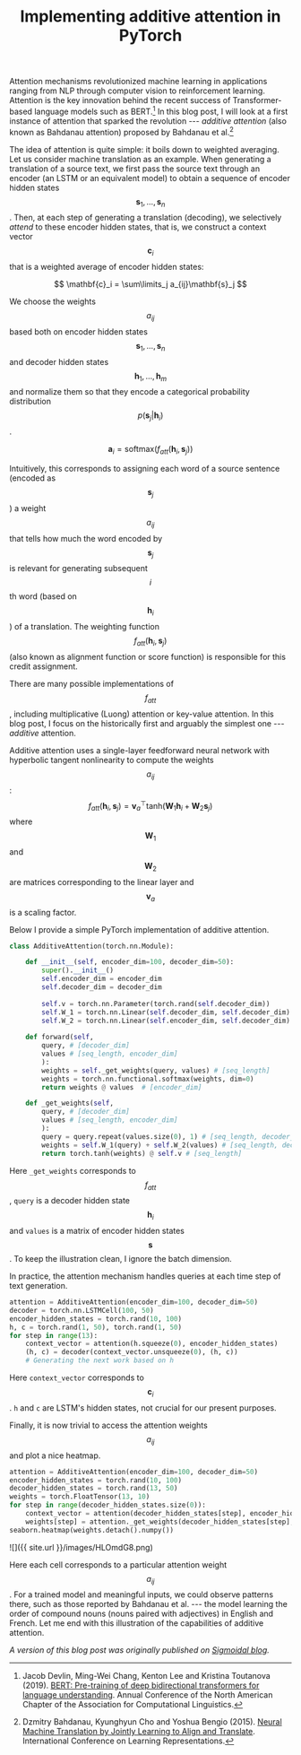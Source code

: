 ﻿---
layout: post
title: Implementing additive attention in PyTorch
share: false
tags: [attention]
image:
  thumb: HLOmdG8.png
---

Attention mechanisms revolutionized machine learning in applications ranging from NLP through computer vision to reinforcement learning. Attention is the key innovation behind the recent success of Transformer-based language models such as BERT.[^bert] In this blog post, I will look at a first instance of attention that sparked the revolution --- *additive attention* (also known as Bahdanau attention) proposed by Bahdanau et al.[^bahdanau]

The idea of attention is quite simple: it boils down to weighted averaging. Let us consider machine translation as an example. When generating a translation of a source text, we first pass the source text through an encoder (an LSTM or an equivalent model) to obtain a sequence of encoder hidden states $$\mathbf{s}_1, \dots, \mathbf{s}_n$$. Then, at each step of generating a translation (decoding), we selectively _attend_ to these encoder hidden states, that is, we construct a context vector $$\mathbf{c}_i$$ that is a weighted average of encoder hidden states:

$$
\mathbf{c}_i = \sum\limits_j a_{ij}\mathbf{s}_j
$$

We choose the weights $$a_{ij}$$ based both on encoder hidden states $$\mathbf{s}_1, \dots, \mathbf{s}_n$$ and decoder hidden states $$\mathbf{h}_1, \dots, \mathbf{h}_m$$ and normalize them so that they encode a categorical probability distribution $$p(\mathbf{s}_j \vert \mathbf{h}_i)$$.

$$
\mathbf{a}_i = \text{softmax}(f_{att}(\mathbf{h}_i, \mathbf{s}_j))
$$

Intuitively, this corresponds to assigning each word of a source sentence (encoded as $$\mathbf{s}_j$$) a weight $$a_{ij}$$ that tells how much the word encoded by $$\mathbf{s}_j$$ is relevant for generating subsequent $$i$$th word (based on $$\mathbf{h}_i$$) of a translation. The weighting function $$f_{att}(\mathbf{h}_i, \mathbf{s}_j)$$ (also known as alignment function or score function) is responsible for this credit assignment.

There are many possible implementations of $$f_{att}$$, including multiplicative (Luong) attention or key-value attention. In this blog post, I focus on the historically first and arguably the simplest one --- _additive_ attention.

Additive attention uses a single-layer feedforward neural network with hyperbolic tangent nonlinearity to compute the weights $$a_{ij}$$:
$$
f_{att}(\mathbf{h}_i, \mathbf{s}_j) = \mathbf{v}_a{}^\top \text{tanh}(\mathbf{W}_1 \mathbf{h}_i + \mathbf{W}_2 \mathbf{s}_j)
$$
where $$\mathbf{W}_1$$ and $$\mathbf{W}_2$$ are matrices corresponding to the linear layer and $$\mathbf{v}_a$$ is a scaling factor.

Below I provide a simple PyTorch implementation of additive attention.

```python
class AdditiveAttention(torch.nn.Module):

    def __init__(self, encoder_dim=100, decoder_dim=50):
        super().__init__()
        self.encoder_dim = encoder_dim
        self.decoder_dim = decoder_dim
        
        self.v = torch.nn.Parameter(torch.rand(self.decoder_dim))
        self.W_1 = torch.nn.Linear(self.decoder_dim, self.decoder_dim)
        self.W_2 = torch.nn.Linear(self.encoder_dim, self.decoder_dim)
    
    def forward(self, 
        query, # [decoder_dim]
        values # [seq_length, encoder_dim]
        ):
        weights = self._get_weights(query, values) # [seq_length]
        weights = torch.nn.functional.softmax(weights, dim=0)
        return weights @ values  # [encoder_dim]

    def _get_weights(self,        
        query, # [decoder_dim]
        values # [seq_length, encoder_dim]
        ):
        query = query.repeat(values.size(0), 1) # [seq_length, decoder_dim]
        weights = self.W_1(query) + self.W_2(values) # [seq_length, decoder_dim]
        return torch.tanh(weights) @ self.v # [seq_length]
```

Here `_get_weights` corresponds to $$f_{att}$$, `query` is a decoder hidden state $$\mathbf{h}_i$$ and `values` is a matrix of encoder hidden states $$\mathbf{s}$$. To keep the illustration clean, I ignore the batch dimension.

In practice, the attention mechanism handles queries at each time step of text generation. 

```python
attention = AdditiveAttention(encoder_dim=100, decoder_dim=50)
decoder = torch.nn.LSTMCell(100, 50)
encoder_hidden_states = torch.rand(10, 100)
h, c = torch.rand(1, 50), torch.rand(1, 50)
for step in range(13):
    context_vector = attention(h.squeeze(0), encoder_hidden_states)
    (h, c) = decoder(context_vector.unsqueeze(0), (h, c))
    # Generating the next work based on h
```

Here `context_vector` corresponds to $$\mathbf{c}_i$$. `h` and `c` are LSTM's hidden states, not crucial for our present purposes.

Finally, it is now trivial to access the attention weights $$a_{ij}$$ and plot a nice heatmap.

```python
attention = AdditiveAttention(encoder_dim=100, decoder_dim=50)
encoder_hidden_states = torch.rand(10, 100)
decoder_hidden_states = torch.rand(13, 50)
weights = torch.FloatTensor(13, 10)
for step in range(decoder_hidden_states.size(0)):
    context_vector = attention(decoder_hidden_states[step], encoder_hidden_states)
    weights[step] = attention._get_weights(decoder_hidden_states[step], encoder_hidden_states)
seaborn.heatmap(weights.detach().numpy())
```

![]({{ site.url }}/images/HLOmdG8.png)

Here each cell corresponds to a particular attention weight $$a_{ij}$$. For a trained model and meaningful inputs, we could observe patterns there, such as those reported by Bahdanau et al. --- the model learning the order of compound nouns (nouns paired with adjectives) in English and French. Let me end with this illustration of the capabilities of additive attention.


[^bahdanau]: Dzmitry Bahdanau, Kyunghyun Cho and Yoshua Bengio (2015). [Neural Machine Translation by Jointly Learning to Align and Translate](https://arxiv.org/abs/1409.0473). International Conference on Learning Representations.
[^bert]: Jacob Devlin, Ming-Wei Chang, Kenton Lee and Kristina Toutanova (2019). [BERT: Pre-training of deep bidirectional transformers for language understanding]([https://arxiv.org/abs/1810.04805](https://arxiv.org/abs/1810.04805)). Annual Conference of the North American Chapter of the Association for Computational Linguistics.

*A version of this blog post was originally published on [Sigmoidal blog](https://sigmoidal.io/implementing-additive-attention-in-pytorch/).*